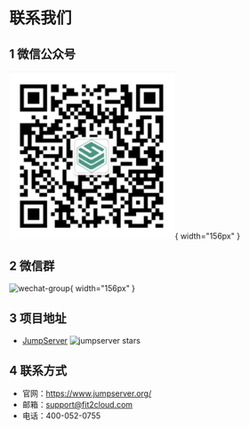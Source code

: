 # 联系我们

## 1 微信公众号

![wechat-official](img/wechat-official.png){ width="156px" }

## 2 微信群

![wechat-group](img/weixin-group.jpg){ width="156px" }

## 3 项目地址

- [JumpServer][jumpserver] ![jumpserver stars][jumpserver stars]

## 4 联系方式

- 官网：https://www.jumpserver.org/
- 邮箱：support@fit2cloud.com
- 电话：400-052-0755

[jumpserver]: https://github.com/jumpserver/jumpserver
[jumpserver stars]: https://img.shields.io/github/stars/jumpserver/jumpserver.svg